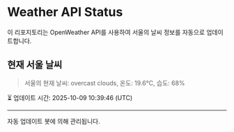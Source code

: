 
# Weather API Status

이 리포지토리는 OpenWeather API를 사용하여 서울의 날씨 정보를 자동으로 업데이트합니다.

## 현재 서울 날씨
> 서울의 현재 날씨: overcast clouds, 온도: 19.6°C, 습도: 68%

⏳ 업데이트 시간: 2025-10-09 10:39:46 (UTC)

---
자동 업데이트 봇에 의해 관리됩니다.
